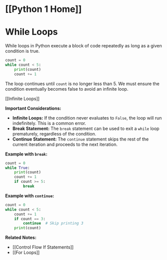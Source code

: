 # [[Python 1 Home]]
# While Loops

While loops in Python execute a block of code repeatedly as long as a given condition is true.

```python
count = 0
while count < 5:
    print(count)
    count += 1
```

The loop continues until `count` is no longer less than 5.  We must ensure the condition eventually becomes false to avoid an infinite loop.

[[Infinite Loops]]

**Important Considerations:**

* **Infinite Loops:**  If the condition never evaluates to `False`, the loop will run indefinitely.  This is a common error.
* **Break Statement:** The `break` statement can be used to exit a `while` loop prematurely, regardless of the condition.
* **Continue Statement:** The `continue` statement skips the rest of the current iteration and proceeds to the next iteration.


**Example with `break`:**

```python
count = 0
while True:
    print(count)
    count += 1
    if count >= 5:
        break
```

**Example with `continue`:**

```python
count = 0
while count < 5:
    count += 1
    if count == 3:
        continue  # Skip printing 3
    print(count)
```

**Related Notes:**

* [[Control Flow If Statements]]
* [[For Loops]]

